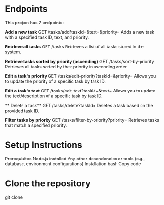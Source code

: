 

# Endpoints
This project has 7 endpoints:

**Add a new task**
GET /tasks/add?taskId=<id>&text=<text>&priority=<priority>
Adds a new task with a specified task ID, text, and priority.

**Retrieve all tasks**
GET /tasks
Retrieves a list of all tasks stored in the system.

**Retrieve tasks sorted by priority (ascending)**
GET /tasks/sort-by-priority
Retrieves all tasks sorted by their priority in ascending order.

**Edit a task's priority**
GET /tasks/edit-priority?taskId=<id>&priority=<priority>
Allows you to update the priority of a specific task by task ID.

**Edit a task's text**
GET /tasks/edit-text?taskId=<id>&text=<text>
Allows you to update the text/description of a specific task by task ID.

** Delete a task**
GET /tasks/delete?taskId=<id>
Deletes a task based on the provided task ID.

**Filter tasks by priority**
GET /tasks/filter-by-priority?priority=<priority>
Retrieves tasks that match a specified priority.



# Setup Instructions
Prerequisites
Node.js installed
Any other dependencies or tools (e.g., database, environment configurations)
Installation
bash
Copy code
# Clone the repository
git clone <repo-url>



